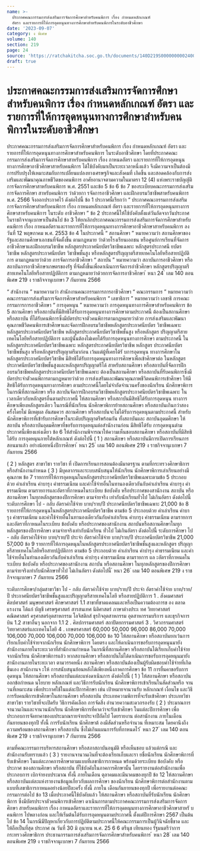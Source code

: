 ```yaml
---
name: >-
  ประกาศคณะกรรมการส่งเสริมการจัดการศึกษาสำหรับคนพิการ เรื่อง กำหนดหลักเกณฑ์
  อัตรา และรายการที่ให้การอุดหนุนทางการศึกษาสำหรับคนพิการในระดับอาชีวศึกษา
date: '2023-09-07'
category: ง พิเศษ
volume: 140
section: 219
page: 24
source: 'https://ratchakitcha.soc.go.th/documents/140D219S0000000002400.pdf'
draft: true
---
```


# ประกาศคณะกรรมการส่งเสริมการจัดการศึกษาสำหรับคนพิการ เรื่อง กำหนดหลักเกณฑ์ อัตรา และรายการที่ให้การอุดหนุนทางการศึกษาสำหรับคนพิการในระดับอาชีวศึกษา

ประกาศคณะกรรมการส่งเสริมการจัดการศึกษาสำหรับคนพิการ เรื่อง กำหนดหลักเกณฑ์ อัตรา และรายการที่ให้การอุดหนุนทางการศึกษาสำหรับคนพิการ ในระดับอาชีวศึกษา โดยที่ประกาศคณะกรรมการส่งเสริมการจัดการศึกษาสาหรับคนพิการ เรื่อง กาหนดอัตรา และรายการที่ให้การอุดหนุนทางการศึกษาอาชีวศึกษาสาหรับคนพิการ ได้ใช้บังคับมาเป็นระยะเวลาหนึ่งแล้ว จึงมีความจาเป็นต้องมีการปรับปรุงให้เหมาะสมกับการเปลี่ยนแปลงทางเศรษฐกิจและสังคมที่ เกิดขึ้น และสอดคล้องกับการส่งเสริมและพัฒนาคุณภาพชีวิตของคนพิการ อาศัยอานาจตามความในมาตรา 12 (4) แห่งพระราชบัญญัติการจัดการศึกษาสาหรับคนพิการ พ.ศ. 2551 และข้อ 5 ข้อ 6 ข้อ 7 ของระเบียบคณะกรรมการส่งเสริมการจัดการศึกษา สาหรับคนพิการ ว่าด้วยกา รจัดการอาชีวศึกษา และฝึกอบรมวิชาชีพสาหรับคนพิการ พ.ศ. 2566 จึงออกประกาศไว้ ดังต่อไปนี้ ข้อ 1 ประกาศนี้เรียกว่า “ ประกาศคณะกรรมการส่งเสริมการจัดการศึกษาสำหรับคนพิการ เรื่อง กาหนดหลักเกณฑ์ อัตรา และรายการที่ให้การอุดหนุนทางการศึกษาสาหรับคนพิการ ในระดับ อาชีวศึกษา ” ข้อ 2 ประกาศนี้ให้ใช้บังคับตั้งแต่วันถัดจากวันประกาศในราชกิจจานุเบกษาเป็นต้นไป ข้อ 3 ให้ยกเลิกประกาศคณะกรรมการส่งเสริมการจัดการศึกษาสำหรับคนพิการ เรื่อง กาหนดอัตราและรายการที่ให้การอุดหนุนทางการศึกษาอาชีวศึกษาสาหรับคนพิการ ลงวันที่ 12 พฤษภาคม พ.ศ. 2553 ข้อ 4 ในประกาศนี้ “ สถานศึกษา ” หมายความว่า สถานศึกษาของรัฐและสถานศึกษาเอกชนที่จัดตั้งขึ้น ตามกฎหมาย ว่าด้วยโรงเรียนเอกชน หรือศูนย์การเรียนที่จัดการอาชีวศึกษาและฝึกอบรมวิชาชีพ หลักสูตรประกาศนียบัตรวิชาชีพเฉพาะ หลักสูตรประกาศนี ยบัตรวิชาชีพ หลักสูตรประกาศนียบัตร วิชาชีพชั้นสูง หรือหลักสูตรปริญญาตรีสายเทคโนโลยีหรือสายปฏิบัติการ ตามกฎหมายว่าด้วย การจัดการอาชีวศึกษา “ สถาบัน ” หมายความว่า สถาบันการอาชีวศึกษา หรือสถาบันการอาชีวศึกษาเกษตรของรัฐ ที่จัดตั้งขึ้นเพื่อดาเนินการจัดการอำชีวศึกษา หลักสูตรปริญญาตรีสายเทคโนโลยีหรือสายปฏิบัติการ ตามกฎหมายว่าด้วยการจัดการอาชีวศึกษา ้ หนา 24 ่ เลม 140 ตอนพิเศษ 219 ง ราชกิจจานุเบกษา 7 กันยายน 2566

“ สำนักงาน ” หมายความว่า สำนักงานคณะกรรมการการอาชีวศึกษา “ คณะกรรมการ ” หมายความว่า คณะกรรมการส่งเสริมการจัดการศึกษาสำหรับคนพิการ “ เลขาธิการ ” หมายความว่า เลขาธิ การคณะกรรมการการอาชีวศึกษา “ การอุดหนุน ” หมายความว่า การอุดหนุนทางการศึกษาสำหรับคนพิการ ข้อ 5 สถานศึกษา หรือสถาบันที่มีสิทธิได้รับการอุดหนุนทางการศึกษาตามประกาศนี้ ต้องเป็นสถานศึกษา หรือสถาบัน ที่ได้รับคนพิการซึ่งมีบัตรประจาตัวคนพิการตามกฎหมายว่าด้วย การส่งเสริมและพัฒนาคุณภาพชีวิตคนพิการเข้าศึกษาและจัดการฝึกอบรมวิชาชีพหลักสูตรประกาศนียบัตร วิชาชีพเฉพาะ หลักสูตรประกาศนียบัตรวิชาชีพ หลักสูตรประกาศนียบัตรวิชาชีพชั้นสูง หรือหลักสูตร ปริญญาตรีสายเทคโนโลยีหรือสายปฏิบัติการ และผู้นั้นต้องไม่เคยได้รับการอุดหนุนทางการศึกษา ตามประกาศนี้ ในหลักสูตรประกาศนียบัตรวิชาชีพเฉพาะ หลักสูตรประกาศนียบัตรวิชาชีพ หลักสูตร ประกาศนียบัตรวิชาชีพชั้นสูง หรือหลักสูตรปริญญาตรีมาก่อน เว้นแต่ผู้ที่เคยได้รั บการอุดหนุน ทางการศึกษาในหลักสูตรประกาศนียบัตรวิชาชีพ มีสิทธิได้รับการอุดหนุนทางการศึกษาเพื่อเข้าศึกษาต่อ ในหลักสูตรประกาศนียบัตรวิชาชีพชั้นสูงและหลักสูตรปริญญาตรีได้ สาหรับสถานศึกษา หรือสถาบันที่จัดการฝึกอบรมวิชาชีพหลักสูตรประกาศนียบัตรวิชาชีพเฉพาะ ต้องเป็นสถานศึกษา หรือสถาบันที่รับคนพิการซึ่งมีบัตรประจำตัวคนพิการตามกฎหมายว่าด้วย การส่งเสริมและพัฒนาคุณภาพชีวิตคนพิการเข้าศึกษา ให้มีสิทธิได้รับการอุดหนุนทางการศึกษา ตามประกาศนี้โดยไม่จำกัดจำนวนครั้งของนักเรียน นักศึกษาพิการ ในกรณีที่สถานศึกษา หรือ สถาบันจัดการฝึกอบรมวิชาชีพหลักสูตรประกาศนียบัตรวิชาชีพเฉพาะ ในเวลาเดียวกับหลักสูตรอื่นตามประกาศนี้ ให้สถานศึกษา หรือสถาบันมีสิทธิได้รับการอุดหนุน ทางการศึกษาเพียงหลักสูตรเดียว ในกรณีที่นักเรียน นักศึกษาพิการย้ายสถานศึกษา หรือสถาบันเกินกว่าสองครั้งโดยไม่ มีเหตุผล อันสมควร สถานศึกษา หรือสถาบันจะไม่ได้รับการอุดหนุนตามประกาศนี้ สำหรับนักศึกษาพิการที่เข้ารับการศึกษาในระดับปริญญาตรีพร้อมกัน ทั้งสถาบันและ สถาบันอุดมศึกษา ให้สถาบัน หรือสถาบันอุดมศึกษาที่ขอรับการอุดหนุนต่อสำนักงานก่อน มีสิทธิได้รับ การอุดหนุนตำมประกาศนี้เพียงแห่งเดียว ข้อ 6 ให้สำนักงานพิจารณาให้ความเห็นชอบสถานศึกษา หรือสถาบันที่มีสิทธิได้รับ การอุดหนุนภายใต้หลักเกณฑ์ ดังต่อไปนี้ ( 1 ) สถานศึกษา หรือสถาบันมีการเปิดการเรียนการสอนมาแล้ว อย่างน้อยหนึ่งปีการศึกษา ้ หนา 25 ่ เลม 140 ตอนพิเศษ 219 ง ราชกิจจานุเบกษา 7 กันยายน 2566

( 2 ) หลักสูตร สาขาวิชา รายวิชา ที่ เปิดการเรียนการสอนต้องมีมาตรฐาน ตามที่กระทรวงศึกษาธิการ หรือสำนักงานกำหนด ( 3 ) มีบุคลากรและระบบสนับสนุนให้นักเรียน นักศึกษาพิการเล่าเรียนอย่างมีคุณภาพ ข้อ 7 รายการที่ให้การอุดหนุนในหลักสูตรประกาศนียบัตรวิชาชีพเฉพาะตามข้อ 5 ประกอบด้วย ค่าเล่าเรียน ค่าบารุง ค่าธรรมเนียม และค่าใช้จ่ายอื่นในทานองเดียวกันกับค่าเล่าเรียน ค่าบารุง ค่าธรรมเนียม ตามรายการและอัตราที่กาหนดในระเบียบ ข้อบังคับ หรือประกาศของสานักงาน สถาบัน หรือสถานศึกษา ในทุกหลักสูตรของปีการศึกษา ตามจ่ายจริง เท่ากับนักเรียนทั่วไป ไม่เกินอัตรา ดังต่อไปนี้ ระดับการศึกษา ไป - กลับ อัตราค่าใช้จ่าย บาท/ราย/ปี ประกาศนียบัตรวิชาชีพเฉพาะ 21,000 ข้อ 8 รายการที่ให้การอุดหนุนในหลักสูตรประกาศนียบัตรวิชาชีพ ตามข้อ 5 ประกอบด้วย ค่าเล่าเรียน ค่าบารุง ค่าธรรมเนียม และค่าใช้จ่ายอื่นในทานองเดียวกันกับค่าเล่าเรียน ค่าบารุง ค่าธรรมเนียม ตามรายการและอัตราที่กาหนดในระเบียบ ข้อบังคับ หรือประกาศของสานักงาน สถาบันหรือสถานศึกษาในทุกหลักสูตรของปีการศึกษา ตามจ่ายจริงเท่ากับนักเรียน ทั่วไป ไม่เกินอัตรา ดังต่อไปนี้ ระดับการศึกษา ไป - กลับ อัตราค่าใช้จ่าย บาท/ราย/ปี ประจำ อัตราค่าใช้จ่าย บาท/ราย/ปี ประกาศนียบัตรวิชาชีพ 21,000 57,000 ข้อ 9 รายการที่ให้การอุดหนุนในหลักสูตรประกาศนียบัตรวิชาชีพชั้นสูงและหลักสูตร ปริญญาตรีสายเทคโนโลยีหรือสายปฏิบัติการ ตามข้อ 5 ประกอบด้วย ค่าเล่าเรียน ค่าบำรุง ค่าธรรมเนียม และค่าใช้จ่ายอื่นในทำนองเดียวกันกับค่าเล่าเรียน ค่าบำรุง ค่าธรรมเนียม ตามรายการ แล ะอัตราที่กาหนดในระเบียบ ข้อบังคับ หรือประกาศของสานักงาน สถาบัน หรือสถานศึกษา ในทุกหลักสูตรของปีการศึกษา ตามจ่ายจริงเท่ากับนักศึกษาทั่วไป ไม่เกินอัตรา ดังต่อไปนี้ ้ หนา 26 ่ เลม 140 ตอนพิเศษ 219 ง ราชกิจจานุเบกษา 7 กันยายน 2566

ระดับการศึกษา/กลุ่มสาขาวิชา ไป - กลับ อัตราค่าใช้จ่าย บาท/ราย/ปี ประจำ อัตราค่าใช้จ่าย บาท/ราย/ปี ประกาศนียบัตรวิชาชีพชั้นสูงและปริญญาตรีสายเทคโนโลยี หรือสายปฏิบัติการ 1 . สังคมศาสตร์ ศิลปศาสตร์ มนุษยศาสตร์ ศึกษาศาสตร์ 1.1 สาขาที่ขาดแคลนและหรือเป็นความต้องการข อง ตลาดแรงงาน ได้แก่ บัญชี เศรษฐศาสตร์ สารสนเทศ นิติศาสตร์ ภาษาต่างประเ ทศ วิทยาศาสตร์ คณิตศาสตร์ ครุศาสตร์อุตสาหกรรม โลจิสติกส์ ธุรกิจอุตสาหกรรม อุตสาหกรรมบริการ และธุรกิจการบิน 1.2 สาขาอื่นๆ นอกจาก 1.1 2 . ศิลปกรรมศาสตร์ สถาปัตยกรรมศาสตร์ 3 . วิศวกรรมศาสตร์ วิทยาศาสตร์และเทคโนโลยี 4 . เกษตรศาสตร์ 60,000 50,000 96,000 86,000 70,000 106,000 70,000 106,000 70,000 106,000 ข้อ 10 ให้สถานศึกษา หรือสถาบันยกเว้นการเรียกเก็บค่าใช้จ่ายจากนักเรียน นักศึกษาพิการ โดยตรง และให้ดาเนินการขอรับการอุดหนุนมายังสำนักงานภายในระยะเวลาที่สำนักงานกำหนด ในกรณีที่สถานศึกษา หรือสถาบันได้เรียกเก็บค่าใช้จ่ายจากนักเรียน นักศึกษาพิการแล้ว หากสถานศึกษา หรือสถาบันไม่ได้ดาเนินการขอรับการอุดหนุนมายังสานักงานภายในระยะเวลา ตามวรรคหนึ่ง สถานศึกษา หรือสถาบันต้องเป็นผู้รับผิดชอบค่าใช้จ่ายที่เกิดขึ้นเอง สานักงานจ ะให้ การสนับสนุนย้อนหลังได้เพียงหนึ่งภาคการศึกษา ข้อ 11 การยื่นคาขอรับการอุดหนุน ให้สถานศึกษา หรือสถาบันแต่ละแห่งดาเนินการ ดังต่อไปนี้ ( 1 ) ให้สถานศึกษา หรือสถาบันออกข้อกำหนด นโยบาย หลักเกณฑ์ และวิธีการรับนักเรียน นักศึกษาพิการเข้าเรียนในสัดส่วนหรือ จานวนที่เหมาะสม เพื่อประกาศใช้ในแต่ละปีการศึกษา เช่น เป้าหมายจานวนรับ หลักเกณฑ์ เงื่อนไข และวิธีการรับคนพิการเข้าศึกษาในสถานศึกษา หรือสถาบัน ประเภทความพิการที่จะรับเข้าศึกษา ประเภทวิชา สาขาวิชา รายวิชาที่จะเปิดรับ วิธีการคัดเลือก การจัดสิ่ง อำนวยความสะดวกรองรับ ( 2 ) ประมาณการจานวนเงินและจานวนนักเรียน นักศึกษาพิการที่คาดว่าจะรับเข้าศึกษา ในแต่ละปีการศึกษา เพื่อประกอบการจัดทาคาของบประมาณรายจ่ายประจาปีถัดไป โดยรายงาน ต่อสานักงาน ภายในเดือนกันยายนของทุกปี ทั้งนี้ การรับนักเรียน นักศึกษาต้ องมีสัดส่วนหรือจำนวน ที่เหมาะสม โดยคานึงถึงความพร้อมของสถานศึกษา หรือสถาบัน ซึ่งไม่เกินแผนการรับที่กาหนดไว้ ้ หนา 27 ่ เลม 140 ตอนพิเศษ 219 ง ราชกิจจานุเบกษา 7 กันยายน 2566

ตามที่คณะกรรมการบริหารสถานศึกษา หรือสภาสถาบันอนุมัติ หรือเห็นชอบ แล้วแต่กรณี และสำนักงานรับทราบแล้ว ( 3 ) รายงานจานวนเงินที่จะต้องเรียกเก็บและรา ยชื่อนักเรียน นักศึกษาพิการที่รับเข้าศึกษา ในแต่ละภาคการศึกษาตามแบบที่เลขาธิการกาหนด พร้อมด้วยระเบียบ ข้อบังคับ หรือประกาศ ของสถานศึกษา หรือสถาบัน ที่ใช้บังคับในภาคการศึกษานั้น โดยรายงานต่อสำนักงานเพื่อประกอบการ เบิกจ่ายงบประมาณ ทั้งนี้ ภายในเดือน ตุลาคมและมีนาคมของทุกปี ข้อ 12 ให้สถานศึกษา หรือสถาบันแต่ละแห่งรายงานข้อมูลเกี่ยวกับผลการศึกษา ของนักเรียน นักศึกษาพิการต่อสำนักงานตามแบบที่เลขาธิการกาหนดอย่างน้อยปีละครั้ง ทั้งนี้ ภายใน เดือนกันยายนของทุกปี เพื่อรายงานต่อคณะกรรมการต่อไป ข้อ 13 เมื่อประกาศนี้ใช้บังคับแล้ว ให้สถานศึกษา หรือสถาบันที่รับนักเรียน นักศึกษาพิการ ซึ่งมีบัตรประจาตัวคนพิการเข้าศึกษา ดาเนินการตามประกาศคณะกรรมการส่งเสริมการจัดการศึกษา สาหรับคนพิการ เรื่อง กาหนดอัตราและรายการที่ให้การอุดหนุนทางการศึกษาอาชีวศึกษาสาหรั บคนพิการ ไปพลางก่อน และให้เริ่มต้นได้รับการอุดหนุนตามประกาศนี้ ตั้งแต่ปีการศึกษา 2567 เป็นต้นไป ข้อ 14 ในกรณีมีปัญหาเกี่ยวกับการปฏิบัติตามประกาศนี้ให้คณะกรรมการเป็นผู้วินิจฉัยชี้ขาด และให้ถือเป็นที่สุด ประกาศ ณ วันที่ 30 มิ ถุนายน พ.ศ. 25 6 6 ตรีนุช เทียนทอง รัฐมนตรีว่าการกระทรวงศึกษาธิการ ประธานกรรมการส่งเสริมการจัดการศึกษาสำหรับคนพิการ ้ หนา 28 ่ เลม 140 ตอนพิเศษ 219 ง ราชกิจจานุเบกษา 7 กันยายน 2566
